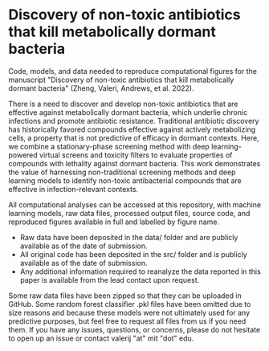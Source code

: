 # Discovery of non-toxic antibiotics that kill metabolically dormant bacteria
Code, models, and data needed to reproduce computational figures for the manuscript "Discovery of non-toxic antibiotics that kill metabolically dormant bacteria" (Zheng, Valeri, Andrews, et al. 2022).

There is a need to discover and develop non-toxic antibiotics that are effective against metabolically dormant bacteria, which underlie chronic infections and promote antibiotic resistance. Traditional antibiotic discovery has historically favored compounds effective against actively metabolizing cells, a property that is not predictive of efficacy in dormant contexts. Here, we combine a stationary-phase screening method with deep learning-powered virtual screens and toxicity filters to evaluate properties of compounds with lethality against dormant bacteria. This work demonstrates the value of harnessing non-traditional screening methods and deep learning models to identify non-toxic antibacterial compounds that are effective in infection-relevant contexts.

All computational analyses can be accessed at this repository, with machine learning models, raw data files, processed output files, source code, and reproduced figures available in full and labelled by figure name. 
* Raw data have been deposited in the data/ folder and are publicly available as of the date of submission. 
* All original code has been deposited in the src/ folder and is publicly available as of the date of submission. 
* Any additional information required to reanalyze the data reported in this paper is available from the lead contact upon request.

Some raw data files have been zipped so that they can be uploaded in GitHub. Some random forest classifier .pkl files have been omitted due to size reasons and because these models were not ultimately used for any predictive purposes, but feel free to request all files from us if you need them. If you have any issues, questions, or concerns, please do not hesitate to open up an issue or contact valerij "at" mit "dot" edu.
